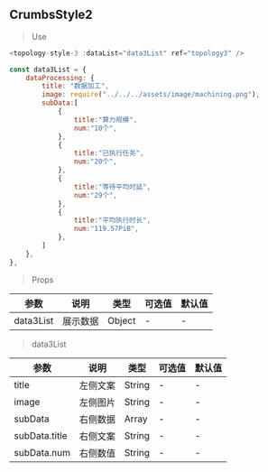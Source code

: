 ## CrumbsStyle2

> Use
```JavaScript
<topology-style-3 :dataList="data3List" ref="topology3" />

const data3List = {
    dataProcessing: {
        title: "数据加工",
        image: require("../../../assets/image/machining.png"),
        subData:[
            {
                title:"算力规模",
                num:"10个",
            },
            {
                title:"已执行任务",
                num:"20个",
            },
            {
                title:"等待平均时延",
                num:"29个",
            },
            {
                title:"平均执行时长",
                num:"119.57PiB",
            },
        ]
    },
},
```

> Props

参数|说明|类型|可选值|默认值
-|-|-|-|-
data3List|展示数据|Object|-|-

>data3List

参数|说明|类型|可选值|默认值
-|-|-|-|-
title|左侧文案|String|-|-
image|左侧图片|String|-|-
subData|右侧数据|Array|-|-
subData.title|右侧文案|String|-|-
subData.num|右侧数值|String|-|-